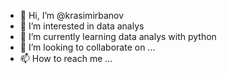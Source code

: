 - 👋 Hi, I’m @krasimirbanov
- 👀 I’m interested in data analys
- 🌱 I’m currently learning data analys with python
- 💞️ I’m looking to collaborate on ...
- 📫 How to reach me ...

<!---
krasimirbanov/krasimirbanov is a ✨ special ✨ repository because its `README.md` (this file) appears on your GitHub profile.
You can click the Preview link to take a look at your changes.
--->
